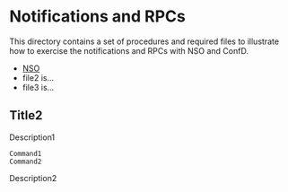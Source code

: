 #  Notifications and RPCs

This directory contains a set of procedures and required files to illustrate how to exercise the notifications and RPCs with NSO and ConfD.

* [NSO](https://github.com/NSO-developer/xran-demo/tree/master/Notifications-RPCs/NSO)
* file2 is...
* file3 is...

## Title2

Description1

    Command1
    Command2

Description2
